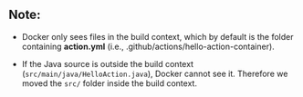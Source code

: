 ## Note: 

- Docker only sees files in the build context, which by default is the folder containing **action.yml** (i.e., .github/actions/hello-action-container).

- If the Java source is outside the build context (`src/main/java/HelloAction.java`), Docker cannot see it. Therefore we moved the `src/` folder inside the build context.
